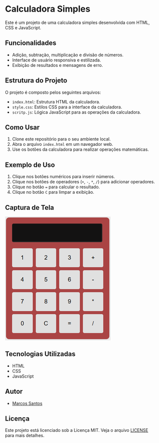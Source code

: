 # Calculadora Simples

Este é um projeto de uma calculadora simples desenvolvida com HTML, CSS e JavaScript.

## Funcionalidades

- Adição, subtração, multiplicação e divisão de números.
- Interface de usuário responsiva e estilizada.
- Exibição de resultados e mensagens de erro.

## Estrutura do Projeto

O projeto é composto pelos seguintes arquivos:

- `index.html`: Estrutura HTML da calculadora.
- `style.css`: Estilos CSS para a interface da calculadora.
- `scritp.js`: Lógica JavaScript para as operações da calculadora.

## Como Usar

1. Clone este repositório para o seu ambiente local.
2. Abra o arquivo `index.html` em um navegador web.
3. Use os botões da calculadora para realizar operações matemáticas.

## Exemplo de Uso

1. Clique nos botões numéricos para inserir números.
2. Clique nos botões de operadores (`+`, `-`, `*`, `/`) para adicionar operadores.
3. Clique no botão `=` para calcular o resultado.
4. Clique no botão `C` para limpar a exibição.

## Captura de Tela

![Captura de Tela da Calculadora](calculadora.png)

## Tecnologias Utilizadas

- HTML
- CSS
- JavaScript

## Autor

- [Marcos Santos](https://github.com/mjsdesen)

## Licença

Este projeto está licenciado sob a Licença MIT. Veja o arquivo [LICENSE](LICENSE) para mais detalhes.
